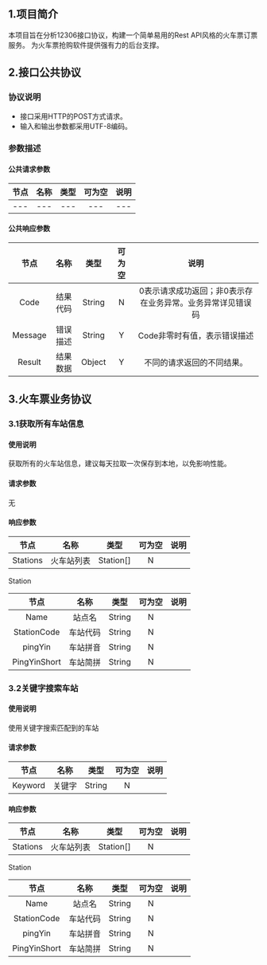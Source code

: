 ## 1.项目简介
本项目旨在分析12306接口协议，构建一个简单易用的Rest API风格的火车票订票服务。
为火车票抢购软件提供强有力的后台支撑。

## 2.接口公共协议

### 协议说明
- 接口采用HTTP的POST方式请求。
- 输入和输出参数都采用UTF-8编码。
### 参数描述
#### 公共请求参数
| 节点 | 名称 | 类型 | 可为空 | 说明 |
| :------:| :------:| ------: | :------: |:------: |
| --- | --- | --- | --- |--- |
#### 公共响应参数
| 节点 | 名称 | 类型 | 可为空 | 说明 |
| :------:| :------:| :------: | :------: |:------: |
| Code | 结果代码 | String | N |0表示请求成功返回；非0表示存在业务异常。业务异常详见错误码 |
| Message | 错误描述 | String | Y | Code非零时有值，表示错误描述 |
| Result | 结果数据 | Object | Y | 不同的请求返回的不同结果。 |

## 3.火车票业务协议
### 3.1获取所有车站信息
#### 使用说明
获取所有的火车站信息，建议每天拉取一次保存到本地，以免影响性能。
#### 请求参数
无
#### 响应参数
| 节点 | 名称 | 类型 | 可为空 | 说明 |
| :------:| :------:| :------: | :------: |:------: |
| Stations | 火车站列表 | Station[] | N | |

Station

| 节点 | 名称 | 类型 | 可为空 | 说明 |
| :------:| :------:| :------: | :------: |:------: |
| Name | 站点名 | String | N | |
| StationCode | 车站代码 | String | N |  |
| pingYin | 车站拼音 | String | N |  |
| PingYinShort | 车站简拼 | String | N |  |

### 3.2关键字搜索车站
#### 使用说明
使用关键字搜索匹配到的车站
#### 请求参数
| 节点 | 名称 | 类型 | 可为空 | 说明 |
| :------:| :------:| :------: | :------: |:------: |
| Keyword | 关键字 | String | N | |
#### 响应参数
| 节点 | 名称 | 类型 | 可为空 | 说明 |
| :------:| :------:| :------: | :------: |:------: |
| Stations | 火车站列表 | Station[] | N | |

Station

| 节点 | 名称 | 类型 | 可为空 | 说明 |
| :------:| :------:| :------: | :------: |:------: |
| Name | 站点名 | String | N | |
| StationCode | 车站代码 | String | N |  |
| pingYin | 车站拼音 | String | N |  |
| PingYinShort | 车站简拼 | String | N |  |